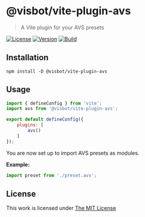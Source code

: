 # @visbot/vite-plugin-avs

> A Vite plugin for your AVS presets

[![License](https://img.shields.io/github/license/visbot/vite-plugin-avs?color=blue&style=for-the-badge)](https://github.com/visbot/vite-plugin-avs/blob/main/LICENSE)
[![Version](https://img.shields.io/npm/v/@visbot/vite-plugin-avs?style=for-the-badge)](https://www.npmjs.org/package/@visbot/vite-plugin-avs)
[![Build](https://img.shields.io/github/actions/workflow/status/visbot/vite-plugin-avs/tests.yml?style=for-the-badge)](https://github.com/visbot/vite-plugin-avs/actions)

## Installation

`npm install -D @visbot/vite-plugin-avs`

## Usage

```js
import { defineConfig } from 'vite';
import avs from '@visbot/vite-plugin-avs';

export default defineConfig({
    plugins: [
        avs()
    ]
});
```

You are now set up to import AVS presets as modules.

**Example:**

```ts
import preset from './preset.avs';
```

## License

This work is licensed under [The MIT License](LICENSE)
